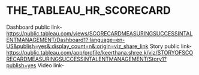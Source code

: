# THE_TABLEAU_HR_SCORECARD

Dashboard public link-https://public.tableau.com/views/SCORECARDMEASURINGSUCCESSINTALENTMANAGEMENT/Dashboard1?:language=en-US&publish=yes&:display_count=n&:origin=viz_share_link
Story public link- https://public.tableau.com/app/profile/keerthana.shree.k/viz/STORYOFSCORECARDMEASURINGSUCCESSINTALENTMANAGEMENT/Story1?publish=yes
Video link-
